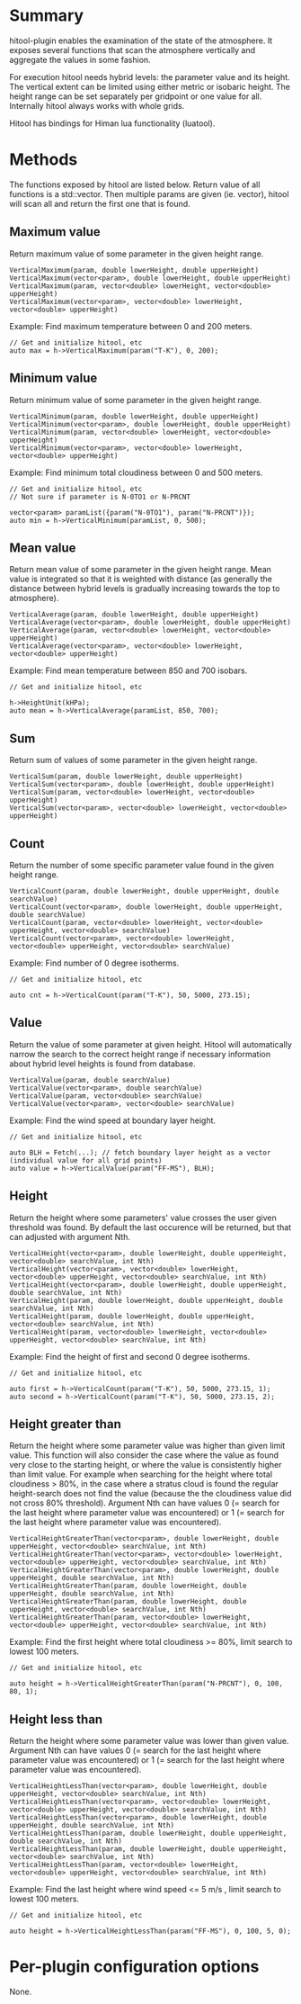 # Summary

hitool-plugin enables the examination of the state of the atmosphere. It exposes several functions that scan the atmosphere vertically and aggregate the values in some fashion. 

For execution hitool needs hybrid levels: the parameter value and its height. The vertical extent can be limited using either metric or isobaric height. The height range can be set separately per gridpoint or one value for all. Internally hitool always works with whole grids.

Hitool has bindings for Himan lua functionality (luatool).

# Methods

The functions exposed by hitool are listed below. Return value of all functions is a std::vector<double>. Then multiple params are given (ie. vector<param>), hitool will scan all and return the first one that is found.

## Maximum value

Return maximum value of some parameter in the given height range.

    VerticalMaximum(param, double lowerHeight, double upperHeight)
    VerticalMaximum(vector<param>, double lowerHeight, double upperHeight)
    VerticalMaximum(param, vector<double> lowerHeight, vector<double> upperHeight)
    VerticalMaximum(vector<param>, vector<double> lowerHeight, vector<double> upperHeight)

Example: Find maximum temperature between 0 and 200 meters.

    // Get and initialize hitool, etc
    auto max = h->VerticalMaximum(param("T-K"), 0, 200);


## Minimum value

Return minimum value of some parameter in the given height range.

    VerticalMinimum(param, double lowerHeight, double upperHeight)
    VerticalMinimum(vector<param>, double lowerHeight, double upperHeight)
    VerticalMinimum(param, vector<double> lowerHeight, vector<double> upperHeight)
    VerticalMinimum(vector<param>, vector<double> lowerHeight, vector<double> upperHeight)

Example: Find minimum total cloudiness between 0 and 500 meters.

    // Get and initialize hitool, etc
    // Not sure if parameter is N-0TO1 or N-PRCNT
    
    vector<param> paramList({param("N-0TO1"), param("N-PRCNT")}); 
    auto min = h->VerticalMinimum(paramList, 0, 500); 

## Mean value

Return mean value of some parameter in the given height range. Mean value is integrated so that it is weighted with distance (as generally the distance between hybrid levels is gradually increasing towards the top to atmosphere).

    VerticalAverage(param, double lowerHeight, double upperHeight)
    VerticalAverage(vector<param>, double lowerHeight, double upperHeight)
    VerticalAverage(param, vector<double> lowerHeight, vector<double> upperHeight)
    VerticalAverage(vector<param>, vector<double> lowerHeight, vector<double> upperHeight)

Example: Find mean temperature between 850 and 700 isobars.

    // Get and initialize hitool, etc
    
    h->HeightUnit(kHPa);   
    auto mean = h->VerticalAverage(paramList, 850, 700);

## Sum

Return sum of values of some parameter in the given height range.

    VerticalSum(param, double lowerHeight, double upperHeight)
    VerticalSum(vector<param>, double lowerHeight, double upperHeight)
    VerticalSum(param, vector<double> lowerHeight, vector<double> upperHeight)
    VerticalSum(vector<param>, vector<double> lowerHeight, vector<double> upperHeight)

## Count

Return the number of some specific parameter value found in the given height range.

    VerticalCount(param, double lowerHeight, double upperHeight, double searchValue)
    VerticalCount(vector<param>, double lowerHeight, double upperHeight, double searchValue)
    VerticalCount(param, vector<double> lowerHeight, vector<double> upperHeight, vector<double> searchValue)
    VerticalCount(vector<param>, vector<double> lowerHeight, vector<double> upperHeight, vector<double> searchValue)

Example: Find number of 0 degree isotherms.

    // Get and initialize hitool, etc
    
    auto cnt = h->VerticalCount(param("T-K"), 50, 5000, 273.15);

## Value

Return the value of some parameter at given height. Hitool will automatically narrow the search to the correct height range if necessary information about hybrid level heights is found from database. 

    VerticalValue(param, double searchValue)
    VerticalValue(vector<param>, double searchValue)
    VerticalValue(param, vector<double> searchValue)
    VerticalValue(vector<param>, vector<double> searchValue)

Example: Find the wind speed at boundary layer height.

    // Get and initialize hitool, etc
    
    auto BLH = Fetch(...); // fetch boundary layer height as a vector (individual value for all grid points) 
    auto value = h->VerticalValue(param("FF-MS"), BLH);


## Height

Return the height where some parameters' value crosses the user given threshold was found. By default the last occurence will be returned, but that can adjusted with argument Nth.

    VerticalHeight(vector<param>, double lowerHeight, double upperHeight, vector<double> searchValue, int Nth)
    VerticalHeight(vector<param>, vector<double> lowerHeight, vector<double> upperHeight, vector<double> searchValue, int Nth)
    VerticalHeight(vector<param>, double lowerHeight, double upperHeight, double searchValue, int Nth)
    VerticalHeight(param, double lowerHeight, double upperHeight, double searchValue, int Nth)
    VerticalHeight(param, double lowerHeight, double upperHeight, vector<double> searchValue, int Nth)
    VerticalHeight(param, vector<double> lowerHeight, vector<double> upperHeight, vector<double> searchValue, int Nth)

Example: Find the height of first and second 0 degree isotherms.

    // Get and initialize hitool, etc
    
    auto first = h->VerticalCount(param("T-K"), 50, 5000, 273.15, 1);
    auto second = h->VerticalCount(param("T-K"), 50, 5000, 273.15, 2);

## Height greater than

Return the height where some parameter value was higher than given limit value. This function will also consider the case where the value as found very close to the starting height, or where the value is consistently higher than limit value. For example when searching for the height where total cloudiness > 80%, in the case where a stratus cloud is found the regular height-search does not find the value (because the the cloudiness value did not cross 80% threshold). Argument Nth can have values 0 (= search for the last height where parameter value was encountered) or 1 (= search for the last height where parameter value was encountered).

    VerticalHeightGreaterThan(vector<param>, double lowerHeight, double upperHeight, vector<double> searchValue, int Nth)
    VerticalHeightGreaterThan(vector<param>, vector<double> lowerHeight, vector<double> upperHeight, vector<double> searchValue, int Nth)
    VerticalHeightGreaterThan(vector<param>, double lowerHeight, double upperHeight, double searchValue, int Nth)
    VerticalHeightGreaterThan(param, double lowerHeight, double upperHeight, double searchValue, int Nth)
    VerticalHeightGreaterThan(param, double lowerHeight, double upperHeight, vector<double> searchValue, int Nth)
    VerticalHeightGreaterThan(param, vector<double> lowerHeight, vector<double> upperHeight, vector<double> searchValue, int Nth)

Example: Find the first height where total cloudiness >= 80%, limit search to lowest 100 meters.

    // Get and initialize hitool, etc
    
    auto height = h->VerticalHeightGreaterThan(param("N-PRCNT"), 0, 100, 80, 1);

## Height less than

Return the height where some parameter value was lower than given value. Argument Nth can have values 0 (= search for the last height where parameter value was encountered) or 1 (= search for the last height where parameter value was encountered).

    VerticalHeightLessThan(vector<param>, double lowerHeight, double upperHeight, vector<double> searchValue, int Nth)
    VerticalHeightLessThan(vector<param>, vector<double> lowerHeight, vector<double> upperHeight, vector<double> searchValue, int Nth)
    VerticalHeightLessThan(vector<param>, double lowerHeight, double upperHeight, double searchValue, int Nth)
    VerticalHeightLessThan(param, double lowerHeight, double upperHeight, double searchValue, int Nth)
    VerticalHeightLessThan(param, double lowerHeight, double upperHeight, vector<double> searchValue, int Nth)
    VerticalHeightLessThan(param, vector<double> lowerHeight, vector<double> upperHeight, vector<double> searchValue, int Nth)

Example: Find the last height where wind speed <= 5 m/s , limit search to lowest 100 meters.

    // Get and initialize hitool, etc
    
    auto height = h->VerticalHeightLessThan(param("FF-MS"), 0, 100, 5, 0);

# Per-plugin configuration options

None.
